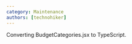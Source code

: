```yaml
---
category: Maintenance
authors: [technohiker]
---
```


Converting BudgetCategories.jsx to TypeScript.
